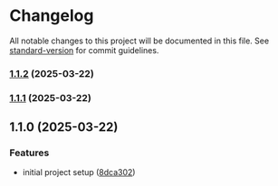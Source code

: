 # Changelog

All notable changes to this project will be documented in this file. See [standard-version](https://github.com/conventional-changelog/standard-version) for commit guidelines.

### [1.1.2](https://github.com/mpeciakk/expo-typed-env/compare/v1.1.1...v1.1.2) (2025-03-22)

### [1.1.1](https://github.com/mpeciakk/expo-typed-env/compare/v1.1.0...v1.1.1) (2025-03-22)

## 1.1.0 (2025-03-22)


### Features

* initial project setup ([8dca302](https://github.com/mpeciakk/expo-typed-env/commit/8dca302e67aca55d3a65cb31dfb8cdcf73437f6e))
